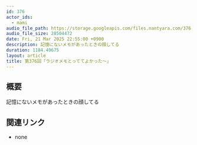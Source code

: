 ```yaml
---
id: 376
actor_ids:
  - mami
audio_file_path: https://storage.googleapis.com/files.nantyara.com/376.mp3
audio_file_size: 28504472
date: Fri, 21 Mar 2025 22:55:00 +0900
description: 記憶にないメモがあったときの顔してる
duration: 1184.49675
layout: article
title: 第376回「ラジオメモとっててよかった〜」
---
```

## 概要

記憶にないメモがあったときの顔してる

## 関連リンク

* none

